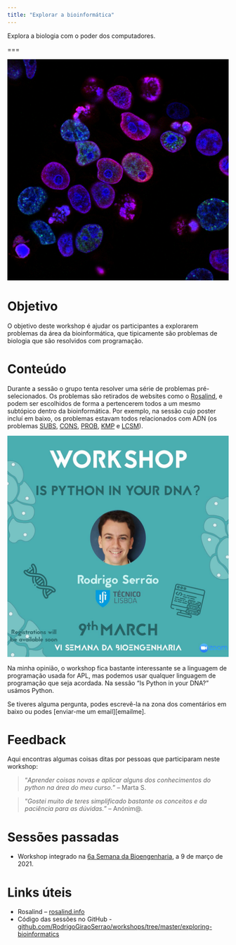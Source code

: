 ```yaml
---
title: "Explorar a bioinformática"
---
```


Explora a biologia com o poder dos computadores.

===

![](thumbnail.png?cropZoom=400,400 "Foto original do 'National Cancer Insitute' no site Unsplash")


# Objetivo

O objetivo deste workshop é ajudar os participantes a explorarem
problemas da área da bioinformática, que tipicamente são problemas
de biologia que são resolvidos com programação.


# Conteúdo

Durante a sessão o grupo tenta resolver uma série de problemas pré-selecionados.
Os problemas são retirados de websites como o [Rosalind][rosalind],
e podem ser escolhidos de forma a pertencerem todos a um mesmo subtópico
dentro da bioinformática.
Por exemplo, na sessão cujo poster incluí em baixo, os problemas estavam todos
relacionados com ADN (os problemas [SUBS], [CONS], [PROB], [KMP] e [LCSM]).

![](_is_python_in_your_dna_09032021.jpg?cropZoom=400,400 "Poster da sessão “Is Python in your DNA”.")

Na minha opinião, o workshop fica bastante interessante se a linguagem de programação
usada for APL, mas podemos usar qualquer linguagem de programação que seja acordada.
Na sessão “Is Python in your DNA?” usámos Python.

Se tiveres alguma pergunta, podes escrevê-la na zona dos comentários em baixo ou
podes [enviar-me um email][emailme].


# Feedback

Aqui encontras algumas coisas ditas por pessoas que participaram
neste workshop:

 > “*Aprender coisas novas e aplicar alguns dos conhecimentos do python na área do meu curso.*” – Marta S.

<!---->

 > “*Gostei muito de teres simplificado bastante os conceitos e da paciência para as dúvidas.*” – Anónim@.


# Sessões passadas

 - Workshop integrado na [6a Semana da Bioengenharia][bioengineering-week], a 9 de março de 2021.


# Links úteis

 - Rosalind – [rosalind.info][rosalind]
 - Código das sessões no GitHub - [github.com/RodrigoGiraoSerrao/workshops/tree/master/exploring-bioinformatics](https://github.com/RodrigoGiraoSerrao/workshops/tree/master/exploring-bioinformatics)


[bioengineering-week]: https://www.linkedin.com/company/semana-da-bioengenharia/
[mailme]: mailto:rodrigo@mathspp.com
[rosalind]: http://rosalind.info
[SUBS]: http://rosalind.info/problems/subs/
[CONS]: http://rosalind.info/problems/cons/
[PROB]: http://rosalind.info/problems/prob/
[KMP]: http://rosalind.info/problems/kmp/
[LCSM]: http://rosalind.info/problems/lcsm/
[code-0903]: https://github.com/RodrigoGiraoSerrao/workshops/tree/master/sessions/is-python-in-your-dna-090321
